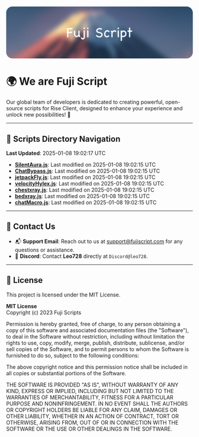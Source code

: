 ![Banner](.github/b.webp)

# 🌍 **We are Fuji Script**

Our global team of developers is dedicated to creating powerful, open-source scripts for Rise Client, designed to enhance your experience and unlock new possibilities! 🌟

---
<!-- SCRIPTS_NAVIGATION_START -->
## 📂 **Scripts Directory Navigation**

**Last Updated**: 2025-01-08 19:02:17 UTC

- **[SilentAura.js](scripts/SilentAura.js)**: Last modified on 2025-01-08 19:02:15 UTC
- **[ChatBypass.js](scripts/ChatBypass.js)**: Last modified on 2025-01-08 19:02:15 UTC
- **[jetpackFly.js](scripts/jetpackFly.js)**: Last modified on 2025-01-08 19:02:15 UTC
- **[velocityHylex.js](scripts/velocityHylex.js)**: Last modified on 2025-01-08 19:02:15 UTC
- **[chestxray.js](scripts/chestxray.js)**: Last modified on 2025-01-08 19:02:15 UTC
- **[bedxray.js](scripts/bedxray.js)**: Last modified on 2025-01-08 19:02:15 UTC
- **[chatMacro.js](scripts/chatMacro.js)**: Last modified on 2025-01-08 19:02:15 UTC

<!-- SCRIPTS_NAVIGATION_END -->

---

## 💬 **Contact Us**  
- 📬 **Support Email**: Reach out to us at [support@fujiscript.com](mailto:support@fujiscript.com) for any questions or assistance.  
- 💬 **Discord**: Contact **Leo728** directly at `Discord@leo728`.

---

## 📜 **License**

This project is licensed under the MIT License.  

**MIT License**  
Copyright (c) 2023 Fuji Scripts  

Permission is hereby granted, free of charge, to any person obtaining a copy of this software and associated documentation files (the "Software"), to deal in the Software without restriction, including without limitation the rights to use, copy, modify, merge, publish, distribute, sublicense, and/or sell copies of the Software, and to permit persons to whom the Software is furnished to do so, subject to the following conditions:  

The above copyright notice and this permission notice shall be included in all copies or substantial portions of the Software.  

THE SOFTWARE IS PROVIDED "AS IS", WITHOUT WARRANTY OF ANY KIND, EXPRESS OR IMPLIED, INCLUDING BUT NOT LIMITED TO THE WARRANTIES OF MERCHANTABILITY, FITNESS FOR A PARTICULAR PURPOSE AND NONINFRINGEMENT. IN NO EVENT SHALL THE AUTHORS OR COPYRIGHT HOLDERS BE LIABLE FOR ANY CLAIM, DAMAGES OR OTHER LIABILITY, WHETHER IN AN ACTION OF CONTRACT, TORT OR OTHERWISE, ARISING FROM, OUT OF OR IN CONNECTION WITH THE SOFTWARE OR THE USE OR OTHER DEALINGS IN THE SOFTWARE.  
